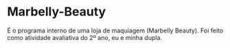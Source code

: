 # Marbelly-Beauty
É o programa interno de uma loja de maquiagem (Marbelly Beauty). Foi feito como atividade avaliativa do 2º ano, eu e minha dupla.
